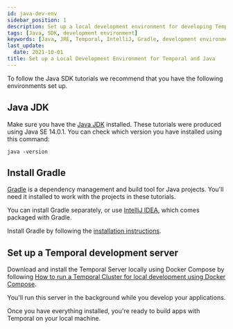 ```yaml
---
id: java-dev-env
sidebar_position: 1
description: Set up a local development environment for developing Temporal applications using the Java programming language.
tags: [Java, SDK, development environment]
keywords: [Java, JRE, Temporal, IntelliJ, Gradle, development environment]
last_update:
  date: 2021-10-01
title: Set up a Local Development Environment for Temporal and Java
---
```


To follow the Java SDK tutorials we recommend that you have the following environments set up.

## Java JDK

Make sure you have the [Java JDK](https://www.oracle.com/ca-en/java/technologies/javase-downloads.html) installed. These tutorials were produced using Java SE 14.0.1. You can check which version you have installed using this command:

```
java -version
```

## Install Gradle

[Gradle](https://gradle.org) is a dependency management and build tool for Java projects. You'll need it installed to work with the projects in these tutorials.

You can install Gradle separately, or use [IntelliJ IDEA](https://www.jetbrains.com/idea/), which comes packaged with Gradle.

Install Gradle by following the [installation instructions](https://gradle.org/install/).


## Set up a Temporal development server

Download and install the Temporal Server locally using Docker Compose by following [How to run a Temporal Cluster for local development using Docker Compose](https://docs.temporal.io/clusters/quick-install/#docker-compose).

You'll run this server in the background while you develop your applications.

Once you have everything installed, you're ready to build apps with Temporal on your local machine.
